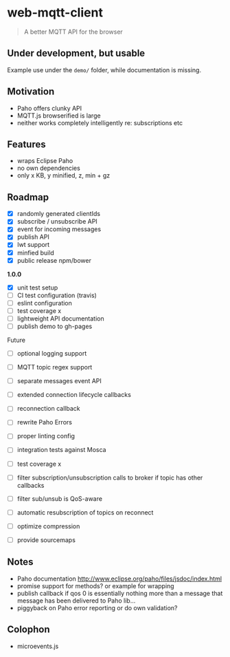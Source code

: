 # web-mqtt-client
> A better MQTT API for the browser

## Under development, but usable

Example use under the `demo/` folder, while documentation is missing.


Motivation
----------

- Paho offers clunky API
- MQTT.js browserified is large
- neither works completely intelligently re: subscriptions etc


Features
--------

- wraps Eclipse Paho
- no own dependencies
- only x KB, y minified, z, min + gz



Roadmap
-------

- [x] randomly generated clientIds
- [x] subscribe / unsubscribe API
- [x] event for incoming messages
- [x] publish API
- [x] lwt support
- [x] minfied build
- [x] public release npm/bower

**1.0.0**

- [x] unit test setup
- [ ] CI test configuration (travis)
- [ ] eslint configuration
- [ ] test coverage x
- [ ] lightweight API documentation
- [ ] publish demo to gh-pages

Future

- [ ] optional logging support
- [ ] MQTT topic regex support
- [ ] separate messages event API
- [ ] extended connection lifecycle callbacks
- [ ] reconnection callback
- [ ] rewrite Paho Errors
- [ ] proper linting config
- [ ] integration tests against Mosca
- [ ] test coverage x
- [ ] filter subscription/unsubscription calls to broker if topic has other callbacks
- [ ] filter sub/unsub is QoS-aware
- [ ] automatic resubscription of topics on reconnect
- [ ] optimize compression
- [ ] provide sourcemaps


Notes
-----

- Paho documentation http://www.eclipse.org/paho/files/jsdoc/index.html
- promise support for methods? or example for wrapping
- publish callback if qos 0 is essentially nothing more than a message that message has been delivered to Paho lib...
- piggyback on Paho error reporting or do own validation?

Colophon
--------

- microevents.js